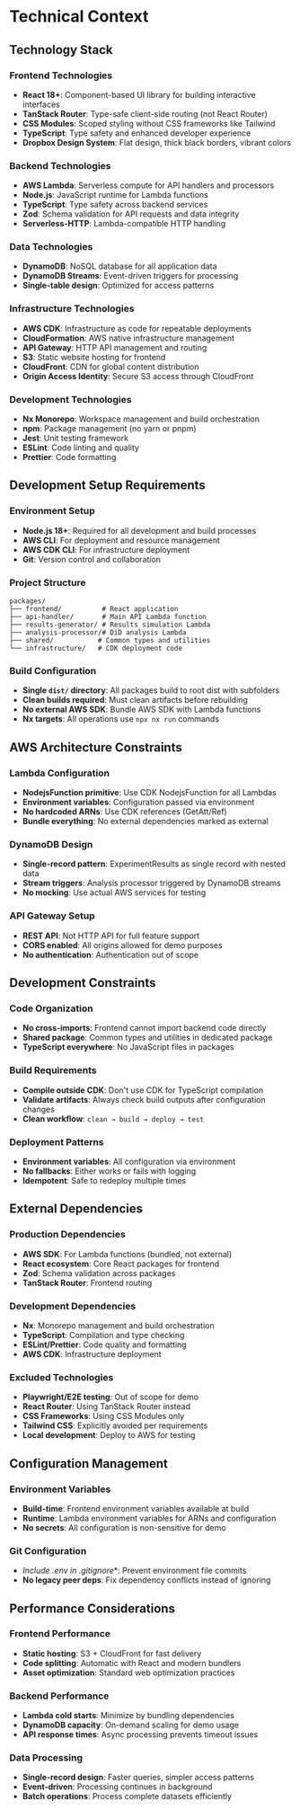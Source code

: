 # Technical Context

## Technology Stack

### Frontend Technologies
- **React 18+**: Component-based UI library for building interactive interfaces
- **TanStack Router**: Type-safe client-side routing (not React Router)
- **CSS Modules**: Scoped styling without CSS frameworks like Tailwind
- **TypeScript**: Type safety and enhanced developer experience
- **Dropbox Design System**: Flat design, thick black borders, vibrant colors

### Backend Technologies
- **AWS Lambda**: Serverless compute for API handlers and processors
- **Node.js**: JavaScript runtime for Lambda functions
- **TypeScript**: Type safety across backend services
- **Zod**: Schema validation for API requests and data integrity
- **Serverless-HTTP**: Lambda-compatible HTTP handling

### Data Technologies
- **DynamoDB**: NoSQL database for all application data
- **DynamoDB Streams**: Event-driven triggers for processing
- **Single-table design**: Optimized for access patterns

### Infrastructure Technologies
- **AWS CDK**: Infrastructure as code for repeatable deployments
- **CloudFormation**: AWS native infrastructure management
- **API Gateway**: HTTP API management and routing
- **S3**: Static website hosting for frontend
- **CloudFront**: CDN for global content distribution
- **Origin Access Identity**: Secure S3 access through CloudFront

### Development Technologies
- **Nx Monorepo**: Workspace management and build orchestration
- **npm**: Package management (no yarn or pnpm)
- **Jest**: Unit testing framework
- **ESLint**: Code linting and quality
- **Prettier**: Code formatting

## Development Setup Requirements

### Environment Setup
- **Node.js 18+**: Required for all development and build processes
- **AWS CLI**: For deployment and resource management
- **AWS CDK CLI**: For infrastructure deployment
- **Git**: Version control and collaboration

### Project Structure
```
packages/
├── frontend/          # React application
├── api-handler/       # Main API Lambda function
├── results-generator/ # Results simulation Lambda
├── analysis-processor/# DiD analysis Lambda
├── shared/           # Common types and utilities
└── infrastructure/   # CDK deployment code
```

### Build Configuration
- **Single `dist/` directory**: All packages build to root dist with subfolders
- **Clean builds required**: Must clean artifacts before rebuilding
- **No external AWS SDK**: Bundle AWS SDK with Lambda functions
- **Nx targets**: All operations use `npx nx run` commands

## AWS Architecture Constraints

### Lambda Configuration
- **NodejsFunction primitive**: Use CDK NodejsFunction for all Lambdas
- **Environment variables**: Configuration passed via environment
- **No hardcoded ARNs**: Use CDK references (GetAtt/Ref)
- **Bundle everything**: No external dependencies marked as external

### DynamoDB Design
- **Single-record pattern**: ExperimentResults as single record with nested data
- **Stream triggers**: Analysis processor triggered by DynamoDB streams
- **No mocking**: Use actual AWS services for testing

### API Gateway Setup
- **REST API**: Not HTTP API for full feature support
- **CORS enabled**: All origins allowed for demo purposes
- **No authentication**: Authentication out of scope

## Development Constraints

### Code Organization
- **No cross-imports**: Frontend cannot import backend code directly
- **Shared package**: Common types and utilities in dedicated package
- **TypeScript everywhere**: No JavaScript files in packages

### Build Requirements
- **Compile outside CDK**: Don't use CDK for TypeScript compilation
- **Validate artifacts**: Always check build outputs after configuration changes
- **Clean workflow**: `clean → build → deploy → test`

### Deployment Patterns
- **Environment variables**: All configuration via environment
- **No fallbacks**: Either works or fails with logging
- **Idempotent**: Safe to redeploy multiple times

## External Dependencies

### Production Dependencies
- **AWS SDK**: For Lambda functions (bundled, not external)
- **React ecosystem**: Core React packages for frontend
- **Zod**: Schema validation across packages
- **TanStack Router**: Frontend routing

### Development Dependencies
- **Nx**: Monorepo management and build orchestration
- **TypeScript**: Compilation and type checking
- **ESLint/Prettier**: Code quality and formatting
- **AWS CDK**: Infrastructure deployment

### Excluded Technologies
- **Playwright/E2E testing**: Out of scope for demo
- **React Router**: Using TanStack Router instead
- **CSS Frameworks**: Using CSS Modules only
- **Tailwind CSS**: Explicitly avoided per requirements
- **Local development**: Deploy to AWS for testing

## Configuration Management

### Environment Variables
- **Build-time**: Frontend environment variables available at build
- **Runtime**: Lambda environment variables for ARNs and configuration
- **No secrets**: All configuration is non-sensitive for demo

### Git Configuration
- **Include .env* in .gitignore**: Prevent environment file commits
- **No legacy peer deps**: Fix dependency conflicts instead of ignoring

## Performance Considerations

### Frontend Performance
- **Static hosting**: S3 + CloudFront for fast delivery
- **Code splitting**: Automatic with React and modern bundlers
- **Asset optimization**: Standard web optimization practices

### Backend Performance
- **Lambda cold starts**: Minimize by bundling dependencies
- **DynamoDB capacity**: On-demand scaling for demo usage
- **API response times**: Async processing prevents timeout issues

### Data Processing
- **Single-record design**: Faster queries, simpler access patterns
- **Event-driven**: Processing continues in background
- **Batch operations**: Process complete datasets efficiently